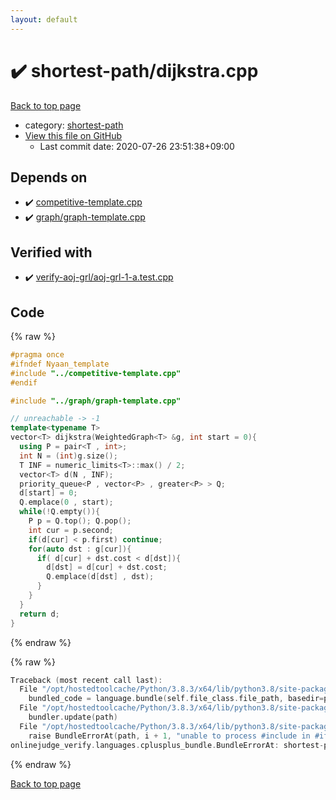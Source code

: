 ```yaml
---
layout: default
---
```


<!-- mathjax config similar to math.stackexchange -->
<script type="text/javascript" async
  src="https://cdnjs.cloudflare.com/ajax/libs/mathjax/2.7.5/MathJax.js?config=TeX-MML-AM_CHTML">
</script>
<script type="text/x-mathjax-config">
  MathJax.Hub.Config({
    TeX: { equationNumbers: { autoNumber: "AMS" }},
    tex2jax: {
      inlineMath: [ ['$','$'] ],
      processEscapes: true
    },
    "HTML-CSS": { matchFontHeight: false },
    displayAlign: "left",
    displayIndent: "2em"
  });
</script>

<script type="text/javascript" src="https://cdnjs.cloudflare.com/ajax/libs/jquery/3.4.1/jquery.min.js"></script>
<script src="https://cdn.jsdelivr.net/npm/jquery-balloon-js@1.1.2/jquery.balloon.min.js" integrity="sha256-ZEYs9VrgAeNuPvs15E39OsyOJaIkXEEt10fzxJ20+2I=" crossorigin="anonymous"></script>
<script type="text/javascript" src="../../assets/js/copy-button.js"></script>
<link rel="stylesheet" href="../../assets/css/copy-button.css" />


# :heavy_check_mark: shortest-path/dijkstra.cpp

<a href="../../index.html">Back to top page</a>

* category: <a href="../../index.html#d53d0f39583bbf03056486512d3e44bc">shortest-path</a>
* <a href="{{ site.github.repository_url }}/blob/master/shortest-path/dijkstra.cpp">View this file on GitHub</a>
    - Last commit date: 2020-07-26 23:51:38+09:00




## Depends on

* :heavy_check_mark: <a href="../competitive-template.cpp.html">competitive-template.cpp</a>
* :heavy_check_mark: <a href="../graph/graph-template.cpp.html">graph/graph-template.cpp</a>


## Verified with

* :heavy_check_mark: <a href="../../verify/verify-aoj-grl/aoj-grl-1-a.test.cpp.html">verify-aoj-grl/aoj-grl-1-a.test.cpp</a>


## Code

<a id="unbundled"></a>
{% raw %}
```cpp
#pragma once
#ifndef Nyaan_template
#include "../competitive-template.cpp"
#endif

#include "../graph/graph-template.cpp"

// unreachable -> -1 
template<typename T>
vector<T> dijkstra(WeightedGraph<T> &g, int start = 0){ 
  using P = pair<T , int>;
  int N = (int)g.size();
  T INF = numeric_limits<T>::max() / 2;
  vector<T> d(N , INF);
  priority_queue<P , vector<P> , greater<P> > Q;
  d[start] = 0;
  Q.emplace(0 , start);
  while(!Q.empty()){
    P p = Q.top(); Q.pop();
    int cur = p.second;
    if(d[cur] < p.first) continue;
    for(auto dst : g[cur]){
      if( d[cur] + dst.cost < d[dst]){
        d[dst] = d[cur] + dst.cost;
        Q.emplace(d[dst] , dst);
      }
    }
  }
  return d;
}
```
{% endraw %}

<a id="bundled"></a>
{% raw %}
```cpp
Traceback (most recent call last):
  File "/opt/hostedtoolcache/Python/3.8.3/x64/lib/python3.8/site-packages/onlinejudge_verify/docs.py", line 349, in write_contents
    bundled_code = language.bundle(self.file_class.file_path, basedir=pathlib.Path.cwd())
  File "/opt/hostedtoolcache/Python/3.8.3/x64/lib/python3.8/site-packages/onlinejudge_verify/languages/cplusplus.py", line 185, in bundle
    bundler.update(path)
  File "/opt/hostedtoolcache/Python/3.8.3/x64/lib/python3.8/site-packages/onlinejudge_verify/languages/cplusplus_bundle.py", line 306, in update
    raise BundleErrorAt(path, i + 1, "unable to process #include in #if / #ifdef / #ifndef other than include guards")
onlinejudge_verify.languages.cplusplus_bundle.BundleErrorAt: shortest-path/dijkstra.cpp: line 3: unable to process #include in #if / #ifdef / #ifndef other than include guards

```
{% endraw %}

<a href="../../index.html">Back to top page</a>

